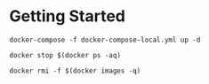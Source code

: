 # Getting Started

```shell
docker-compose -f docker-compose-local.yml up -d
```

```shell
docker stop $(docker ps -aq)
```

```shell
docker rmi -f $(docker images -q)
```
